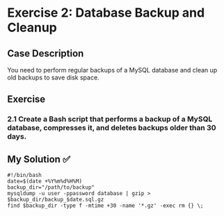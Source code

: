 # Exercise 2: Database Backup and Cleanup

## Case Description

You need to perform regular backups of a MySQL database and clean up old backups to save disk space.

## Exercise

### 2.1 Create a Bash script that performs a backup of a MySQL database, compresses it, and deletes backups older than 30 days.

## My Solution ✅

```
#!/bin/bash
date=$(date +%Y%m%d%H%M)
backup_dir="/path/to/backup"
mysqldump -u user -ppassword database | gzip > $backup_dir/backup_$date.sql.gz
find $backup_dir -type f -mtime +30 -name '*.gz' -exec rm {} \;
```
